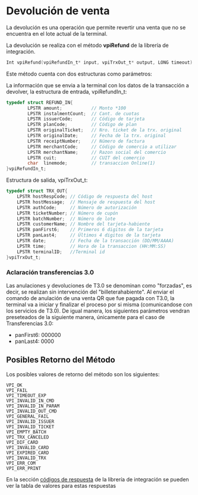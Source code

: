 # Devolución de venta
La devolución es una operación que permite revertir una venta que no se encuentra en el lote actual de la terminal.

La devolución se realiza con el método **vpiRefund** de la librería de integración.

````c
Int vpiRefund(vpiRefundIn_t* input, vpiTrxOut_t* output, LONG timeout)
````
Este método cuenta con dos estructuras como parámetros:

La información que se envia a la terminal con los datos de la transacción a devolver, la estructura de entrada, vpiRefundIn_t:
````c
typedef struct REFUND_IN{   
        LPSTR amount;           // Monto *100  
        LPSTR instalmentCount;	// Cant. de cuotas  
    	LPSTR issuerCode;       // Código de tarjeta
    	LPSTR planCode;         // Código de plan
    	LPSTR originalTicket;   // Nro. ticket de la trx. original
    	LPSTR originalDate;     // Fecha de la trx. original
        LPSTR receiptNumber;    // Número de factura 
        LPSTR merchantCode;     // Código de comercio a utilizar
        LPSTR merchantName;     // Razon social del comercio
        LPSTR cuit;             // CUIT del comercio
        char  linemode;         // transaccion Online(1) 
}vpiRefundIn_t;
````
Estructura de salida, vpiTrxOut_t:
````c
typedef struct TRX_OUT{   	
	LPSTR hostRespCode; // Código de respuesta del host   
	LPSTR hostMessage;  // Mensaje de respuesta del host   
	LPSTR authCode;     // Número de autorización   
	LPSTR ticketNumber; // Número de cupón   
	LPSTR batchNumber;  // Número de lote   
	LPSTR customerName; // Nombre del tarjeta-habiente
  	LPSTR panFirst6;    // Primeros 6 digitos de la tarjeta
	LPSTR panLast4;     // Últimos 4 digitos de la tarjeta   
	LPSTR date;         // Fecha de la transacción (DD/MM/AAAA)  
	LPSTR time;         // Hora de la transaccion (HH:MM:SS)
	LPSTR terminalID;   //Terminal id
}vpiTrxOut_t;
````

### Aclaración transferencias 3.0  
Las anulaciones y devoluciones de T3.0 se denominan como "forzadas", es decir, se realizan sin intervención del "billeterahabiente". Al enviar el comando de anulación de una venta QR que fue pagada con T3.0, la terminal va a iniciar y finalizar el proceso por si misma (comunicandose con los servicios de T3.0).
De igual manera, los siguientes parámetros vendran preseteados de la siguiente manera, únicamente para el caso de Transferencias 3.0:
- panFirst6: 000000
- panLast4: 0000

## Posibles Retorno del Método
Los posibles valores de retorno del método son los siguientes:
````
VPI_OK
VPI_FAIL
VPI_TIMEOUT_EXP
VPI_INVALID_IN_CMD
VPI_INVALID_IN_PARAM
VPI_INVALID_OUT_CMD
VPI_GENERAL_FAIL
VPI_INVALID_ISSUER
VPI_INVALID_TICKET
VPI_EMPTY_BATCH
VPI_TRX_CANCELED
VPI_DIF_CARD
VPI_INVALID_CARD
VPI_EXPIRED_CARD
VPI_INVALID_TRX 
VPI_ERR_COM
VPI_ERR_PRINT
````
En la sección [códigos de respuesta](../Libreria/codigosRespuesta.md) de la librería de integración se pueden ver la tabla de valores para estas respuestas
